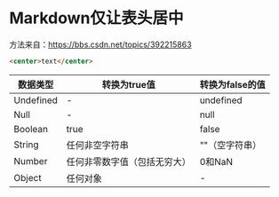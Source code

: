 # Markdown仅让表头居中

方法来自：https://bbs.csdn.net/topics/392215863

```html
<center>text</center>
```

|<center>数据类型</center>|<center>转换为true值</center>|<center>转换为false的值</center>|
|----|----|----|
|Undefined|-|undefined|
|Null|-|null|
|Boolean|true|false|
|String|任何非空字符串|""（空字符串）|
|Number|任何非零数字值（包括无穷大）|0和NaN|
|Object|任何对象|-|